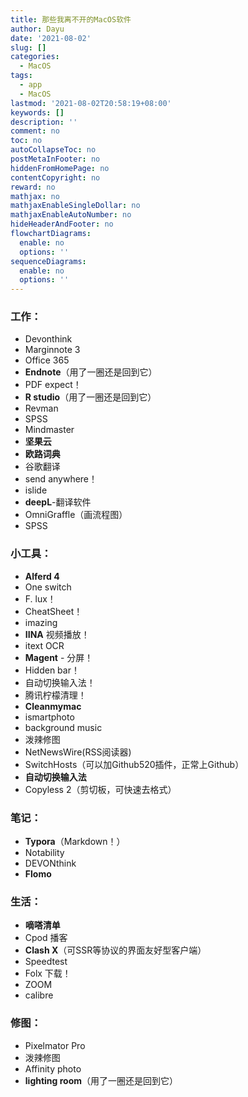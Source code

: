 ```yaml
---
title: 那些我离不开的MacOS软件
author: Dayu
date: '2021-08-02'
slug: []
categories:
  - MacOS
tags:
  - app
  - MacOS
lastmod: '2021-08-02T20:58:19+08:00'
keywords: []
description: ''
comment: no
toc: no
autoCollapseToc: no
postMetaInFooter: no
hiddenFromHomePage: no
contentCopyright: no
reward: no
mathjax: no
mathjaxEnableSingleDollar: no
mathjaxEnableAutoNumber: no
hideHeaderAndFooter: no
flowchartDiagrams:
  enable: no
  options: ''
sequenceDiagrams:
  enable: no
  options: ''
---
```


### 工作：
- Devonthink
- Marginnote 3
- Office 365
- **Endnote**（用了一圈还是回到它）
- PDF expect！
- **R studio**（用了一圈还是回到它）
- Revman
- SPSS
- Mindmaster
- **坚果云**
- **欧路词典**
- 谷歌翻译
- send anywhere！
- islide
- **deepL**-翻译软件
- OmniGraffle（画流程图）
- SPSS

### 小工具：
- **Alferd 4**
- One switch
- F. lux！
- CheatSheet！
- imazing
- **IINA** 视频播放！
- itext OCR
- **Magent** - 分屏！
- Hidden bar！
- 自动切换输入法！
- 腾讯柠檬清理！
- **Cleanmymac**
- ismartphoto
- background music
- 泼辣修图
- NetNewsWire(RSS阅读器)
- SwitchHosts（可以加Github520插件，正常上Github）
- **自动切换输入法**
- Copyless 2（剪切板，可快速去格式）

### 笔记：
- **Typora**（Markdown！）
- Notability
- DEVONthink
- **Flomo**

### 生活：
- **嘀嗒清单**
- Cpod 播客
- **Clash X**（可SSR等协议的界面友好型客户端）
- Speedtest
- Folx 下载！
- ZOOM
- calibre

### 修图：
- Pixelmator Pro
- 泼辣修图
- Affinity photo
- **lighting room**（用了一圈还是回到它）


